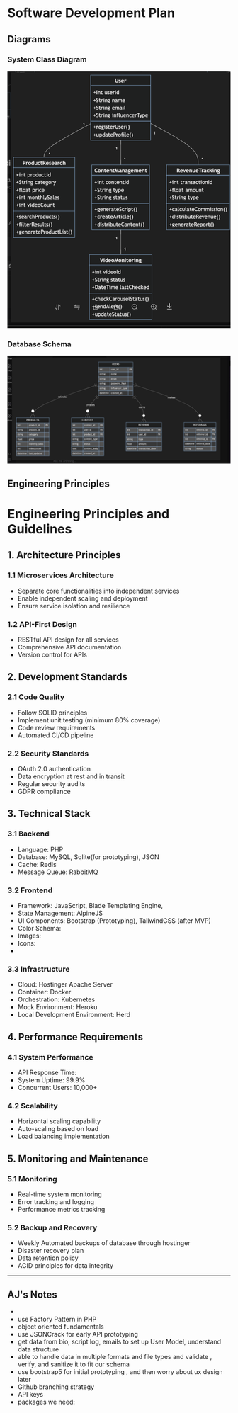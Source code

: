 
# Software Development Plan


## Diagrams 


###  System Class Diagram

![alt text](image-2.png)


### Database Schema
![alt text](image.png)


## Engineering Principles

# Engineering Principles and Guidelines

## 1. Architecture Principles

### 1.1 Microservices Architecture
- Separate core functionalities into independent services
- Enable independent scaling and deployment
- Ensure service isolation and resilience

### 1.2 API-First Design
- RESTful API design for all services
- Comprehensive API documentation
- Version control for APIs

## 2. Development Standards

### 2.1 Code Quality
- Follow SOLID principles
- Implement unit testing (minimum 80% coverage)
- Code review requirements
- Automated CI/CD pipeline

### 2.2 Security Standards
- OAuth 2.0 authentication
- Data encryption at rest and in transit
- Regular security audits
- GDPR compliance

## 3. Technical Stack

### 3.1 Backend
- Language: PHP
- Database: MySQL, Sqlite(for prototyping), JSON
- Cache: Redis
- Message Queue: RabbitMQ

### 3.2 Frontend
- Framework: JavaScript, Blade Templating Engine, 
- State Management: AlpineJS
- UI Components: Bootstrap (Prototyping), TailwindCSS (after MVP)
- Color Schema: 
- Images:
- Icons:
- 

### 3.3 Infrastructure
- Cloud: Hostinger Apache Server
- Container: Docker
- Orchestration: Kubernetes
- Mock Environment: Heroku
- Local Development Environment: Herd

## 4. Performance Requirements


### 4.1 System Performance
- API Response Time: 
- System Uptime: 99.9%
- Concurrent Users: 10,000+

### 4.2 Scalability
- Horizontal scaling capability
- Auto-scaling based on load
- Load balancing implementation

## 5. Monitoring and Maintenance

### 5.1 Monitoring
- Real-time system monitoring
- Error tracking and logging
- Performance metrics tracking

### 5.2 Backup and Recovery
- Weekly Automated backups of database through hostinger
- Disaster recovery plan
- Data retention policy
- ACID principles for data integrity

----

## AJ's Notes

- 
- use Factory Pattern in PHP
- object oriented fundamentals
- use JSONCrack for early API prototyping
- get data from bio, script log, emails to set up User Model, understand data structure
- able to handle data in multiple formats and file types and validate , verify, and sanitize it to fit our schema
- use bootstrap5 for initial prototyping , and then worry about ux design later
- Github branching strategy 
- API keys
- packages we need:


